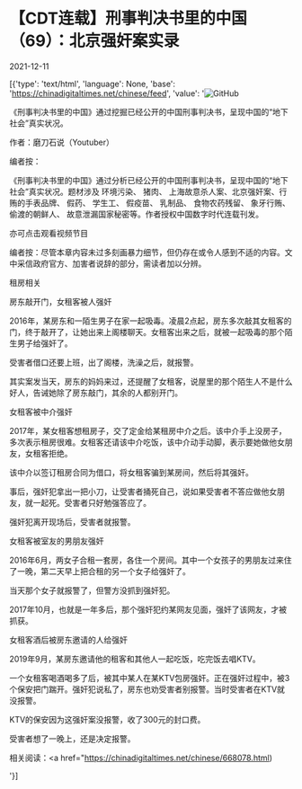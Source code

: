 # 【CDT连载】刑事判决书里的中国（69）：北京强奸案实录

2021-12-11

[{'type': 'text/html', 'language': None, 'base': 'https://chinadigitaltimes.net/chinese/feed', 'value': '![GitHub](https://chinadigitaltimes.net/chinese/files/2021/09/刑事判决书里的中国-791x1024.jpg)



《刑事判决书里的中国》通过挖掘已经公开的中国刑事判决书，呈现中国的“地下社会”真实状况。 

作者：磨刀石说（Youtuber）



编者按：

《刑事判决书里的中国》通过分析已经公开的中国刑事判决书，呈现中国的“地下社会”真实状况。题材涉及 环境污染、 猪肉、 上海故意杀人案、北京强奸案、行贿的手表品牌、 假药、 学生工、 假疫苗、 乳制品、 食物农药残留、 象牙行贿、 偷渡的朝鲜人、 故意泄漏国家秘密等。作者授权中国数字时代连载刊发。

亦可点击观看视频节目







编者按：尽管本章内容未过多刻画暴力细节，但仍存在或令人感到不适的内容。文中采信政府官方、加害者说辞的部分，需读者加以分辨。



租房相关

房东敲开门，女租客被人强奸

2016年，某房东和一陌生男子在家一起吸毒。凌晨2点起，房东多次敲其女租客的门，终于敲开了，让她出来上阁楼聊天。女租客出来之后，就被一起吸毒的那个陌生男子给强奸了。

受害者借口还要上班，出了阁楼，洗澡之后，就报警。

其实案发当天，房东的妈妈来过，还提醒了女租客，说屋里的那个陌生人不是什么好人，告诫她除了房东敲门，其余的人都别开门。

女租客被中介强奸

2017年，某女租客想租房子，交了定金给某租房中介之后。该中介手上没房子，多次表示租房很难。女租客还请该中介吃饭，该中介动手动脚，表示要她做他女朋友，女租客拒绝。

该中介以签订租房合同为借口，将女租客骗到某房间，然后将其强奸。

事后，强奸犯拿出一把小刀，让受害者捅死自己，说如果受害者不答应做他女朋友，就一起死。受害者只好勉强答应了。

强奸犯离开现场后，受害者就报警。

女租客被室友的男朋友强奸

2016年6月，两女子合租一套房，各住一个房间。其中一个女孩子的男朋友过来住了一晚，第二天早上把合租的另一个女子给强奸了。

当天那个女子就报警了，但警方没抓到强奸犯。

2017年10月，也就是一年多后，那个强奸犯约某网友见面，强奸了该网友，才被抓获。

女租客酒后被房东邀请的人给强奸

2019年9月，某房东邀请他的租客和其他人一起吃饭，吃完饭去唱KTV。

一个女租客喝酒喝多了后，被其中某人在某KTV包房强奸。正在强奸过程中，被3个保安把门踹开。强奸犯说私了，房东也劝受害者别报警。当时受害者在KTV就没报警。

KTV的保安因为这强奸案没报警，收了300元的封口费。

受害者想了一晚上，还是决定报警。

相关阅读：<a href="https://chinadigitaltimes.net/chinese/668078.html)

'}]